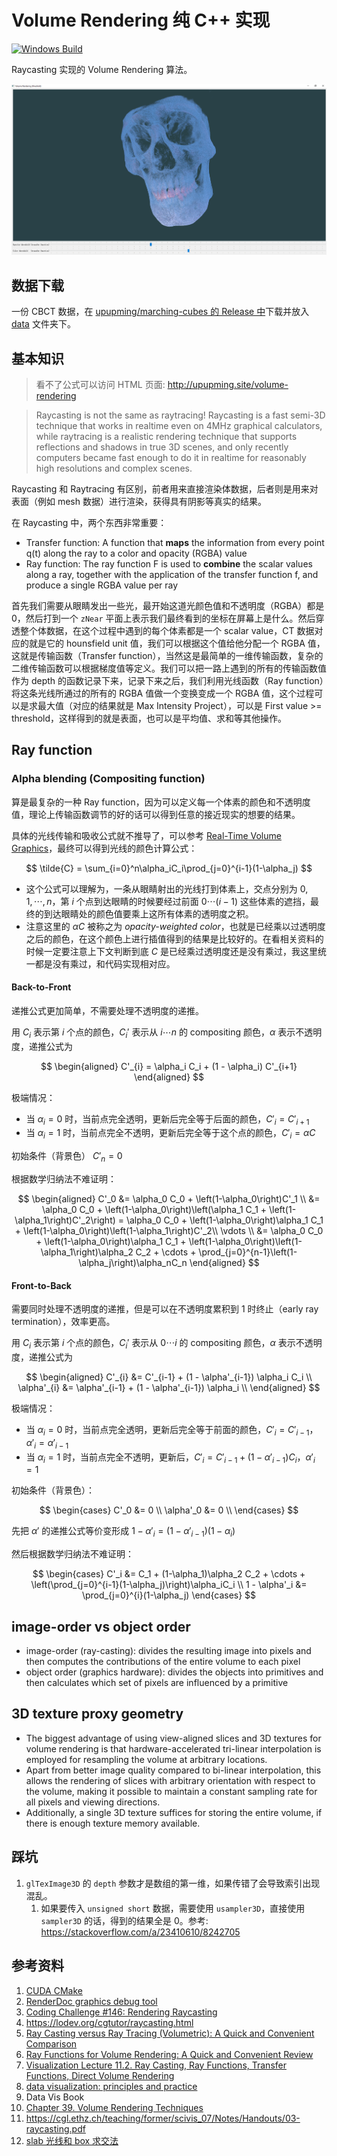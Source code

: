 # Volume Rendering 纯 C++ 实现

[![Windows Build](https://github.com/upupming/volume-rendering/actions/workflows/windows.yml/badge.svg)](https://github.com/upupming/volume-rendering/actions/workflows/windows.yml)

Raycasting 实现的 Volume Rendering 算法。

![result](img/result.png)

## 数据下载

一份 CBCT 数据，在 [upupming/marching-cubes 的 Release 中](https://github.com/upupming/marching-cubes/releases/tag/v0.0.1)下载并放入 [data](data) 文件夹下。

## 基本知识

> 看不了公式可以访问 HTML 页面: http://upupming.site/volume-rendering

> Raycasting is not the same as raytracing! Raycasting is a fast semi-3D technique that works in realtime even on 4MHz graphical calculators, while raytracing is a realistic rendering technique that supports reflections and shadows in true 3D scenes, and only recently computers became fast enough to do it in realtime for reasonably high resolutions and complex scenes.

Raycasting 和 Raytracing 有区别，前者用来直接渲染体数据，后者则是用来对表面（例如 mesh 数据）进行渲染，获得具有阴影等真实的结果。

在 Raycasting 中，两个东西非常重要：

- Transfer function: A function that **maps** the information from every point q(t) along the ray to a color and opacity (RGBA) value
- Ray function: The ray function F is used to **combine** the scalar values along a ray, together with the application of the transfer function f, and produce a single RGBA value per ray

首先我们需要从眼睛发出一些光，最开始这道光颜色值和不透明度（RGBA）都是 0，然后打到一个 `zNear` 平面上表示我们最终看到的坐标在屏幕上是什么。然后穿透整个体数据，在这个过程中遇到的每个体素都是一个 scalar value，CT 数据对应的就是它的 hounsfield unit 值，我们可以根据这个值给他分配一个 RGBA 值，这就是传输函数（Transfer function），当然这是最简单的一维传输函数，复杂的二维传输函数可以根据梯度值等定义。我们可以把一路上遇到的所有的传输函数值作为 depth 的函数记录下来，记录下来之后，我们利用光线函数（Ray function）将这条光线所通过的所有的 RGBA 值做一个变换变成一个 RGBA 值，这个过程可以是求最大值（对应的结果就是 Max Intensity Project），可以是 First value >= threshold，这样得到的就是表面，也可以是平均值、求和等其他操作。

## Ray function

### Alpha blending (Compositing function)

算是最复杂的一种 Ray function，因为可以定义每一个体素的颜色和不透明度值，理论上传输函数调节的好的话可以得到任意的接近现实的想要的结果。

具体的光线传输和吸收公式就不推导了，可以参考 [Real-Time Volume Graphics](materials/Real-Time%20Volume%20Graphics.pdf)，最终可以得到光线的颜色计算公式：

$$
\tilde{C} = \sum_{i=0}^n\alpha_iC_i\prod_{j=0}^{i-1}(1-\alpha_j)
$$

- 这个公式可以理解为，一条从眼睛射出的光线打到体素上，交点分别为 $0, 1, \cdots, n$，第 $i$ 个点到达眼睛的时候要经过前面 $0 \cdots (i-1)$ 这些体素的遮挡，最终的到达眼睛处的颜色值要乘上这所有体素的透明度之积。
- 注意这里的 $\alpha C$ 被称之为 *opacity-weighted color*，也就是已经乘以过透明度之后的颜色，在这个颜色上进行插值得到的结果是比较好的。在看相关资料的时候一定要注意上下文判断到底 $C$ 是已经乘过透明度还是没有乘过，我这里统一都是没有乘过，和代码实现相对应。

#### Back-to-Front

递推公式更加简单，不需要处理不透明度的递推。

用 $C_i$ 表示第 $i$ 个点的颜色，$C_i'$ 表示从 $i \cdots n$ 的 compositing 颜色，$\alpha$ 表示不透明度，递推公式为

$$
\begin{aligned}
    C'_{i} = \alpha_i C_i + (1 - \alpha_i) C'_{i+1}
\end{aligned}
$$

极端情况：

- 当 $\alpha_i = 0$ 时，当前点完全透明，更新后完全等于后面的颜色，$C'_{i} = C'_{i+1}$
- 当 $\alpha_i = 1$ 时，当前点完全不透明，更新后完全等于这个点的颜色，$C'_{i} = \alpha C$

初始条件（背景色） $C'_n = 0$

根据数学归纳法不难证明：

$$
\begin{aligned}
    C'_0 &= \alpha_0 C_0 + \left(1-\alpha_0\right)C'_1 \\
         &= \alpha_0 C_0 + \left(1-\alpha_0\right)\left(\alpha_1 C_1 + \left(1-\alpha_1\right)C'_2\right) = \alpha_0 C_0 + \left(1-\alpha_0\right)\alpha_1 C_1 + \left(1-\alpha_0\right)\left(1-\alpha_1\right)C'_2\\
         \vdots \\
         &= \alpha_0 C_0 + \left(1-\alpha_0\right)\alpha_1 C_1 + \left(1-\alpha_0\right)\left(1-\alpha_1\right)\alpha_2 C_2 + \cdots + \prod_{j=0}^{n-1}\left(1-\alpha_j\right)\alpha_nC_n
\end{aligned}
$$

#### Front-to-Back

需要同时处理不透明度的递推，但是可以在不透明度累积到 1 时终止（early ray termination），效率更高。

用 $C_i$ 表示第 $i$ 个点的颜色，$C_i'$ 表示从 $0 \cdots i$ 的 compositing 颜色，$\alpha$ 表示不透明度，递推公式为

$$
\begin{aligned}
    C'_{i} &= C'_{i-1} + (1 - \alpha'_{i-1}) \alpha_i C_i \\
    \alpha'_{i} &= \alpha'_{i-1} + (1 - \alpha'_{i-1}) \alpha_i \\
\end{aligned}
$$

极端情况：

- 当 $\alpha_i = 0$ 时，当前点完全透明，更新后完全等于前面的颜色，$C'_{i} = C'_{i-1}$，$\alpha'_{i} = \alpha'_{i-1}$
- 当 $\alpha_i = 1$ 时，当前点完全不透明，更新后，$C'_{i} = C'_{i-1} + (1-\alpha'_{i-1}) C_i$，$\alpha'_{i} = 1$

初始条件（背景色）：

$$
\begin{cases}
    C'_0 &= 0 \\
    \alpha'_0 &= 0 \\
\end{cases}
$$

先把 $\alpha'$ 的递推公式等价变形成 $1 - \alpha'_{i} = (1 - \alpha'_{i-1}) (1 - \alpha_i)$

然后根据数学归纳法不难证明：

$$
\begin{cases}
    C'_i &= C_1 + (1-\alpha_1)\alpha_2 C_2 + \cdots + \left(\prod_{j=0}^{i-1}(1-\alpha_j)\right)\alpha_iC_i \\
    1 - \alpha'_i &= \prod_{j=0}^{i}(1-\alpha_j)
\end{cases}
$$

## image-order vs object order

- image-order (ray-casting): divides the resulting image into pixels and then computes the contributions of the entire volume to each pixel
- object order (graphics hardware): divides the objects into primitives and then calculates which set of pixels are influenced by a primitive

## 3D texture proxy geometry

- The biggest advantage of using view-aligned slices and 3D textures for volume rendering is that hardware-accelerated tri-linear interpolation is employed for resampling the volume at arbitrary locations.
- Apart from better image quality compared to bi-linear interpolation, this allows the rendering of slices with arbitrary orientation with respect to the volume, making it possible to maintain a constant sampling rate for all pixels and viewing directions.
- Additionally, a single 3D texture suffices for storing the entire volume, if there is enough texture memory available.

## 踩坑

1. `glTexImage3D` 的 `depth` 参数才是数组的第一维，如果传错了会导致索引出现混乱。
    1. 如果要传入 `unsigned short` 数据，需要使用 `usampler3D`，直接使用 `sampler3D` 的话，得到的结果全是 0。参考: https://stackoverflow.com/a/23410610/8242705

## 参考资料

1. [CUDA CMake](https://cliutils.gitlab.io/modern-cmake/chapters/packages/CUDA.html)
2. [RenderDoc graphics debug tool](https://github.com/baldurk/renderdoc)
3. [Coding Challenge #146: Rendering Raycasting](https://www.youtube.com/watch?v=vYgIKn7iDH8)
4. https://lodev.org/cgtutor/raycasting.html
5. [Ray Casting versus Ray Tracing (Volumetric): A Quick and Convenient Comparison](https://www.youtube.com/watch?v=ll4_79zKapU)
6. [Ray Functions for Volume Rendering: A Quick and Convenient Review](https://www.youtube.com/watch?v=1PqvwOjnKJw)
7. [Visualization Lecture 11.2. Ray Casting, Ray Functions, Transfer Functions, Direct Volume Rendering](https://www.youtube.com/watch?v=Thk-MiBIZpE)
8. [data visualization: principles and practice](https://books.google.com.hk/books?id=AGjOBQAAQBAJ&printsec=frontcover)
9. Data Vis Book
10. [Chapter 39. Volume Rendering Techniques](https://developer.nvidia.com/gpugems/gpugems/part-vi-beyond-triangles/chapter-39-volume-rendering-techniques)
11. https://cgl.ethz.ch/teaching/former/scivis_07/Notes/Handouts/03-raycasting.pdf
12. [slab 光线和 box 求交法](materials/03raytracing1.pdf)
